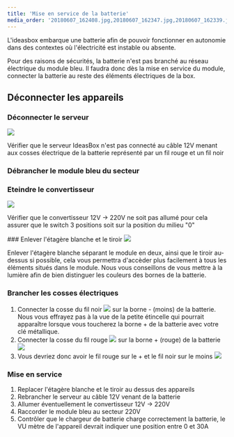 ```yaml
---
title: 'Mise en service de la batterie'
media_order: '20180607_162408.jpg,20180607_162347.jpg,20180607_162339.jpg,20180607_162328.jpg,20180607_163323.jpg,20180607_163142.jpg,comment-sertir-des-cosses-electriques.jpg,IMG_20170123_160409.jpg'
---
```


L'ideasbox embarque une batterie afin de pouvoir fonctionner en autonomie dans des contextes où l'électricité est instable ou absente. 

Pour des raisons de sécurités, la batterie n'est pas branché au réseau électrique du module bleu. Il faudra donc dès la mise en service du module, connecter la batterie au reste des éléments électriques de la box. 

## Déconnecter les appareils

### Déconnecter le serveur
![](comment-sertir-des-cosses-electriques.jpg?cropResize=100,100)

Vérifier que le serveur IdeasBox n'est pas connecté au câble 12V menant aux cosses électrique de la  batterie représenté par un fil rouge et un fil noir 
### Débrancher le module bleu du secteur
### Eteindre le convertisseur
![](20180607_162328.jpg)

Vérifier que le convertisseur 12V -> 220V ne soit pas allumé pour cela assurer que le switch 3 positions soit sur la position du milieu "0"

### Enlever l'étagère blanche et le tiroir
![](IMG_20170123_160409.jpg)

Enlever l'étagère blanche séparant le module en deux, ainsi que le tiroir au-dessus si possible, cela vous permettra d'accèder plus facilement à tous les éléments situés dans le module.
Nous vous conseillons de vous mettre à la lumière afin de bien distinguer les couleurs des bornes de la batterie.

### Brancher les cosses électriques 
1. Connecter la cosse du fil noir ![](20180607_162408.jpg) sur la borne - (moins) de la batterie. Nous vous effrayez pas à la vue de la petite étincelle qui pourrait apparaître lorsque vous toucherez la borne + de la batterie avec votre clé métallique.
2. Connecter la cosse du fil rouge ![](20180607_163142.jpg) sur la borne + (rouge) de la batterie ![](20180607_162347.jpg)
3. Vous devriez donc avoir le fil rouge sur le + et le fil noir sur le moins ![](20180607_162339.jpg)

### Mise en service
1. Replacer l'étagère blanche et le tiroir au dessus des appareils
2. Rebrancher le serveur au câble 12V venant de la batterie
3. Allumer éventuellement le convertisseur 12V -> 220V
4. Raccorder le module bleu au secteur 220V 
5. Contrôler que le chargeur de batterie charge correctement la batterie, le VU mètre de l'appareil devrait indiquer une position entre 0 et 30A

